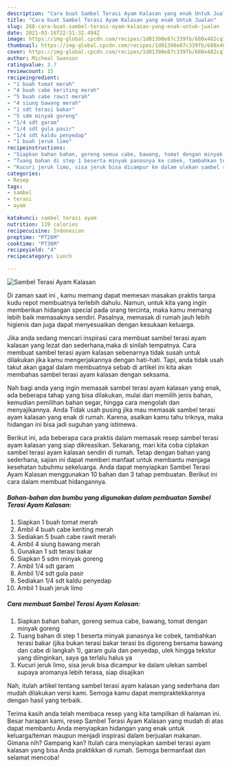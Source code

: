 ```yaml
---
description: "Cara buat Sambel Terasi Ayam Kalasan yang enak Untuk Jualan"
title: "Cara buat Sambel Terasi Ayam Kalasan yang enak Untuk Jualan"
slug: 268-cara-buat-sambel-terasi-ayam-kalasan-yang-enak-untuk-jualan
date: 2021-03-16T22:51:32.494Z
image: https://img-global.cpcdn.com/recipes/1d01398e87c339fb/680x482cq70/sambel-terasi-ayam-kalasan-foto-resep-utama.jpg
thumbnail: https://img-global.cpcdn.com/recipes/1d01398e87c339fb/680x482cq70/sambel-terasi-ayam-kalasan-foto-resep-utama.jpg
cover: https://img-global.cpcdn.com/recipes/1d01398e87c339fb/680x482cq70/sambel-terasi-ayam-kalasan-foto-resep-utama.jpg
author: Micheal Swanson
ratingvalue: 3.7
reviewcount: 15
recipeingredient:
- "1 buah tomat merah"
- "4 buah cabe keriting merah"
- "5 buah cabe rawit merah"
- "4 siung bawang merah"
- "1 sdt terasi bakar"
- "5 sdm minyak goreng"
- "1/4 sdt garam"
- "1/4 sdt gula pasir"
- "1/4 sdt kaldu penyedap"
- "1 buah jeruk limo"
recipeinstructions:
- "Siapkan bahan bahan, goreng semua cabe, bawang, tomat dengan minyak goreng"
- "Tuang bahan di step 1 beserta minyak panasnya ke cobek, tambahkan terasi bakar (jika bukan terasi bakar terasi bs digoreng bersama bawang dan cabe di langkah 1), garam gula dan penyedap, ulek hingga tekstur yang diinginkan, saya ga terlalu halus ya"
- "Kucuri jeruk limo, sisa jeruk bisa dicampur ke dalam ulekan sambel supaya aromanya lebih terasa, siap disajikan"
categories:
- Resep
tags:
- sambel
- terasi
- ayam

katakunci: sambel terasi ayam 
nutrition: 119 calories
recipecuisine: Indonesian
preptime: "PT26M"
cooktime: "PT36M"
recipeyield: "4"
recipecategory: Lunch

---
```



![Sambel Terasi Ayam Kalasan](https://img-global.cpcdn.com/recipes/1d01398e87c339fb/680x482cq70/sambel-terasi-ayam-kalasan-foto-resep-utama.jpg)

Di zaman  saat ini , kamu memang dapat memesan masakan praktis tanpa kudu repot membuatnya terlebih dahulu. Namun, untuk kita yang ingin memberikan hidangan special pada orang tercinta, maka kamu memang lebih baik memasaknya sendiri. Pasalnya, memasak di rumah jauh lebih higienis dan juga dapat menyesuaikan dengan kesukaan keluarga.

Jika anda sedang mencari inspirasi cara membuat sambel terasi ayam kalasan yang lezat dan sederhana,maka di sinilah tempatnya. Cara membuat sambel terasi ayam kalasan  sebenarnya tidak susah untuk dilakukan jika kamu mengerjakannya dengan hati-hati. Tapi, anda tidak usah takut akan gagal dalam membuatnya 
sebab di artikel ini kita akan membahas sambel terasi ayam kalasan dengan seksama.  



Nah bagi anda yang ingin memasak sambel terasi ayam kalasan yang enak, ada beberapa tahap yang bisa dilakukan, mulai dari memilih jenis bahan, kemudian pemilihan bahan segar, hingga cara mengolah dan menyajikannya. Anda Tidak usah pusing jika mau memasak sambel terasi ayam kalasan yang enak di rumah. Karena, asalkan kamu  tahu triknya, maka hidangan ini bisa jadi suguhan yang istimewa.

Berikut ini, ada beberapa cara praktis  dalam memasak resep sambel terasi ayam kalasan yang siap dikreasikan. Sekarang, mari kita coba ciptakan sambel terasi ayam kalasan sendiri di rumah. Tetap dengan bahan yang sederhana, sajian ini dapat memberi manfaat untuk membantu menjaga kesehatan tubuhmu sekeluarga. Anda dapat menyiapkan Sambel Terasi Ayam Kalasan menggunakan 10 bahan dan 3 tahap pembuatan. Berikut ini cara dalam membuat hidangannya.

<!--inarticleads1-->

##### Bahan-bahan dan bumbu yang digunakan dalam pembuatan Sambel Terasi Ayam Kalasan:

1. Siapkan 1 buah tomat merah
1. Ambil 4 buah cabe keriting merah
1. Sediakan 5 buah cabe rawit merah
1. Ambil 4 siung bawang merah
1. Gunakan 1 sdt terasi bakar
1. Siapkan 5 sdm minyak goreng
1. Ambil 1/4 sdt garam
1. Ambil 1/4 sdt gula pasir
1. Sediakan 1/4 sdt kaldu penyedap
1. Ambil 1 buah jeruk limo




<!--inarticleads2-->

##### Cara membuat Sambel Terasi Ayam Kalasan:

1. Siapkan bahan bahan, goreng semua cabe, bawang, tomat dengan minyak goreng
1. Tuang bahan di step 1 beserta minyak panasnya ke cobek, tambahkan terasi bakar (jika bukan terasi bakar terasi bs digoreng bersama bawang dan cabe di langkah 1), garam gula dan penyedap, ulek hingga tekstur yang diinginkan, saya ga terlalu halus ya
1. Kucuri jeruk limo, sisa jeruk bisa dicampur ke dalam ulekan sambel supaya aromanya lebih terasa, siap disajikan




Nah, itulah artikel tentang  sambel terasi ayam kalasan  yang sederhana dan mudah dilakukan versi kami. Semoga kamu dapat mempraktekkannya dengan hasil yang terbaik. 

Terima kasih anda telah membaca resep yang kita tampilkan di halaman ini. Besar harapan kami, resep  Sambel Terasi Ayam Kalasan yang mudah di atas dapat membantu Anda menyiapkan hidangan yang enak untuk keluarga/teman maupun menjadi inspirasi dalam berjualan makanan. Gimana nih? Gampang kan? Itulah cara menyiapkan sambel terasi ayam kalasan yang bisa Anda praktikkan di rumah. Semoga bermanfaat dan selamat mencoba!

